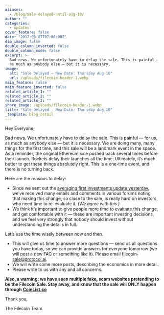 ```yaml
---
aliases:
  - /blog/sale-delayed-until-aug-10/
author: ""
categories:
  - updates
cover_feature: false
date: "2017-08-07T07:00:00Z"
dim_image: false
double_column_inverted: false
double_column_mode: false
excerpt: >-
  Bad news. We unfortunately have to delay the sale. This is painful — for us,
  as much as anybody else — but it is necessary.
image:
  alt: "Sale Delayed — New Date: Thursday Aug 10"
  url: /uploads/filecoin-header-1.webp
main_feature: false
main_feature_inverted: false
related_article_1: ""
related_article_2: ""
related_article_3: ""
share_image: /uploads/filecoin-header-1.webp
title: "Sale Delayed — New Date: Thursday Aug 10"
_template: blog_detail
---
```


Hey Everyone,

Bad news. We unfortunately have to delay the sale. This is painful — for us, as much as anybody else — but it is necessary. We are doing many, many things for the first time, and this sale will be a landmark event in the space. As a reminder, the original Ethereum sale pushed back several times before their launch. Rockets delay their launches all the time. Ultimately, it’s much better to get these things absolutely right. This is a one-time event, and there is no turning back.

Here are the reasons to delay:

- Since we sent out the [averaging first investments update yesterday](https://ipfs.tech/), we’ve received many emails and comments in various forums noting that making this change, so close to the sale, is really hard on investors, who need time to re-evaluate it. _(We agree with this.)_
- We think it’s important to give people more time to evaluate this change, and get comfortable with it — these are important investing decisions, and we feel very strongly that nobody should invest without understanding the details in full.

Let’s use the time wisely between now and then.

- This will give us time to answer more questions — send us all questions you have today, so we can provide answers for everyone tomorrow (we will post a new FAQ or something like it). Please email [filecoin-sale@protocol.ai](mailto:filecoin-sale@protocol.ai).
- We will write some more posts, describing the economics in more detail.
- Please write to us with any and all concerns.

**Also, a warning: we have seen multiple fake, scam websites pretending to be the Filecoin Sale. Stay away, and know that the sale will ONLY happen through** [**CoinList.co**](https://coinlist.co/)

Thank you,

The Filecoin Team.
